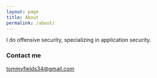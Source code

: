 ```yaml
---
layout: page
title: About
permalink: /about/
---
```


I do offensive security, specializing in application security. 

### Contact me

[tommyfields34@gmail.com](mailto:tommyfields34@gmail.com)